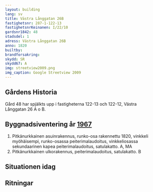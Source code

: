 ```yaml
---
layout: building
lang: sv
title: Västra Långgatan 26B
fastighetsnr: 287-1-122-13
fastighetsnrKeinanen: I/22/10
gardsnr1842: 48
stadsdel: 1
adress: Västra Långgatan 26B
anno: 1820
builtby:
brandforsakring:
skydd: SR
skydd67: A
img: streetview2009.png
img_caption: Google Streetview 2009
---
```


## Gårdens Historia
Gård 48 har spjälkts upp i fastigheterna 122-13 och 122-12, Västra Långgatan 26 A o B.

## Byggnadsiventering år <a href="/sources/keinanen_karki.pdf">1967</a>
1. Pitkänurkkainen asuinrakennus, runko-osa rakennettu 1820, vinkkeli myöhäisempi, runko-osassa peiterimalaudoitus, vinkkeliosassa sekundaarinen kapea peiterimalaudoitus, satulakatto. A, MA
2. Pitkänurkkainen ulkorakennus, peiterimalaudoitus, satulakatto. B

## Situationen idag

## Ritningar
